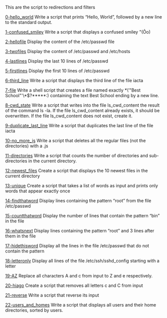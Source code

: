 This are the script to redirections and filters

[0-hello_world](0-hello_world)
Write a script that prints “Hello, World”, followed by a new line to the standard output.

[1-confused_smiley](1-confused_smiley)
Write a script that displays a confused smiley "(Ôo)

[2-hellofile](2-hellofile)
Display the content of the /etc/passwd file

[3-twofiles](3-twofiles)
Display the content of /etc/passwd and /etc/hosts

[4-lastlines](4-lastlines)
Display the last 10 lines of /etc/passwd

[5-firstlines](5-firstlines)
Display the first 10 lines of /etc/passwd

[6-third_line](6-third_line)
Write a script that displays the third line of the file iacta

[7-file](7-file)
Write a shell script that creates a file named exactly \*\\'"Best School"\'\\*$\?\*\*\*\*\*:) containing the text Best School ending by a new line.

[8-cwd_state](8-cwd_state)
Write a script that writes into the file ls_cwd_content the result of the command ls -la. If the file ls_cwd_content already exists, it should be overwritten. If the file ls_cwd_content does not exist, create it.

[9-duplicate_last_line](9-duplicate_last_line)
Write a script that duplicates the last line of the file iacta

[10-no_more_js](10-no_more_js)
Write a script that deletes all the regular files (not the directories) with a .js

[11-directories](11-directories)
Write a script that counts the number of directories and sub-directories in the current directory.

[12-newest_files](12-newest_files)
Create a script that displays the 10 newest files in the current directory

[13-unique](13-unique)
Create a script that takes a list of words as input and prints only words that appear exactly once

[14-findthatword](14-findthatword)
Display lines containing the pattern “root” from the file /etc/passwd

[15-countthatword](15-countthatword)
Display the number of lines that contain the pattern “bin” in the file 

[16-whatsnext](16-whatsnext)
Display lines containing the pattern “root” and 3 lines after them in the file 

[17-hidethisword](17-hidethisword)
Display all the lines in the file /etc/passwd that do not contain the pattern

[18-letteronly](18-letteronly)
Display all lines of the file /etc/ssh/sshd_config starting with a letter

[19-AZ](19-AZ)
Replace all characters A and c from input to Z and e respectively.

[20-hiago](20-hiago)
Create a script that removes all letters c and C from input

[21-reverse](21-reverse)
Write a script that reverse its input

[22-users_and_homes](22-users_and_homes)
Write a script that displays all users and their home directories, sorted by users.

